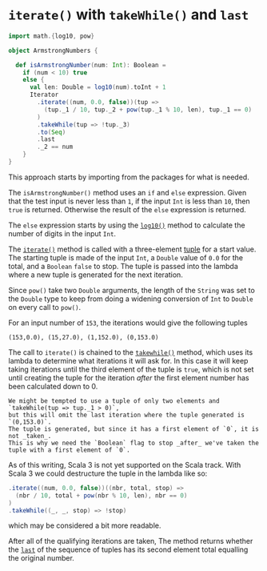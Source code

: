 # `iterate()` with `takeWhile()` and `last`

```scala
import math.{log10, pow}

object ArmstrongNumbers {

  def isArmstrongNumber(num: Int): Boolean =
    if (num < 10) true
    else {
      val len: Double = log10(num).toInt + 1
      Iterator
        .iterate((num, 0.0, false))(tup =>
          (tup._1 / 10, tup._2 + pow(tup._1 % 10, len), tup._1 == 0)
        )
        .takeWhile(tup => !tup._3)
        .to(Seq)
        .last
        ._2 == num
    }
}
```

This approach starts by importing from the packages for what is needed.

The `isArmstrongNumber()` method uses an `if` and `else` expression.
Given that the test input is never less than `1`, if the input `Int` is less than `10`, then `true` is returned.
Otherwise the result of the `else` expression is returned.

The `else` expression starts by using the [`log10()`][log10] method to calculate the number of digits in the input `Int`.

The [`iterate()`][iterate] method is called with a three-element [tuple][tuple] for a start value.
The starting tuple is made of the input `Int`, a `Double` value of `0.0` for the total, and a `Boolean` `false` to stop.
The tuple is passed into the lambda where a new tuple is generated for the next iteration.

Since `pow()` take two `Double` arguments, 
the length of the `String` was set to the `Double` type to keep from doing a widening conversion of `Int` to `Double` on every call
to `pow()`.

For an input number of `153`, the iterations would give the following tuples

```
(153,0.0), (15,27.0), (1,152.0), (0,153.0)
```

The call to `iterate()` is chained to the [`takewhile()`][takewhile] method, which uses its lambda to determine
what iterations it will ask for.
In this case it will keep taking iterations until the third element of the tuple is `true`, which is not set until
creating the tuple for the iteration _after_ the first element number has been calculated down to 0.

```exercism/caution
We might be tempted to use a tuple of only two elements and `takeWhile(tup => tup._1 > 0)`,
but this will omit the last iteration where the tuple generated is `(0,153.0)`.
The tuple is generated, but since it has a first element of `0`, it is not _taken_.
This is why we need the `Boolean` flag to stop _after_ we've taken the tuple with a first element of `0`.
```

As of this writing, Scala 3 is not yet supported on the Scala track. With Scala 3 we could destructure the tuple in the lambda like so:

```scala
.iterate((num, 0.0, false))((nbr, total, stop) =>
  (nbr / 10, total + pow(nbr % 10, len), nbr == 0)
)
.takeWhile((_, _, stop) => !stop)
```

which may be considered a bit more readable.

After all of the qualifying iterations are taken, The method returns whether the [`last`][last] of the sequence of tuples has its second element
total equalling the original number.

[log10]: https://www.scala-lang.org/api/2.13.5/scala/math/index.html#log10(x:Double):Double
[iterate]: https://www.scala-lang.org/api/2.13.10/scala/collection/Iterator$.html#iterate[A](start:A,len:Int)(f:A=%3EA):CC[A]
[tuple]: https://docs.scala-lang.org/tour/tuples.html
[lambda]: https://www.geeksforgeeks.org/lambda-expression-in-scala/
[takewhile]: https://www.scala-lang.org/api/2.13.10/scala/collection/Iterator.html#takeWhile(p:A=%3EBoolean):Iterator[A]
[last]: https://www.scala-lang.org/api/2.13.10/scala/collection/Iterable.html#last:A
